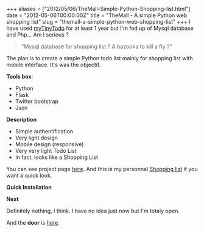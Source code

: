 +++
aliases = ["2012/05/06/TheMall-Simple-Python-Shopping-list.html"]
date = "2012-05-06T00:00:00Z"
title = "TheMall - A simple Python web shopping list"
slug = "themall-a-simple-python-web-shopping-list"
+++
I have used [myTinyTodo][1] for at least 1 year but I'm fed up of Mysql database and Php...
Am I serious ?

> "Mysql database for shopping list ? A bazooka to kill a fly ?"

The plan is to create a simple Python todo list mainly for shopping list with mobile interface. It's was the objectif.

__Tools box__:

 * Python
 * Flask
 * Twitter bootstrap
 * Json

__Description__

 * Simple authentification
 * Very light design
 * Mobile design (responsive)
 * Very very light Todo List
 * In fact, looks like a Shopping List

You can see project page [here][2].
And this is my personnal [Shopping list][3] if you want a quick look.

__Quick Installation__

<script src="https://gist.github.com/toxinu/43566c66c5b4cab86a274378284164fa.js"></script>

__Next__

Definitely nothing, I think.
I have no idea just now but I'm totaly open.

And the __door__ is [here][4].

[1]: http://mytinytodo.net
[2]: http://socketubs.github.com/TheMall
[3]: http://todo.socketubs.net
[4]: https://github.com/Socketubs/TheMall/issues
